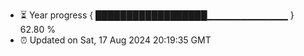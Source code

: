 - ⏳ Year progress { ██████████████████▁▁▁▁▁▁▁▁▁▁▁▁ } 62.80 %
- ⏰ Updated on Sat, 17 Aug 2024 20:19:35 GMT

